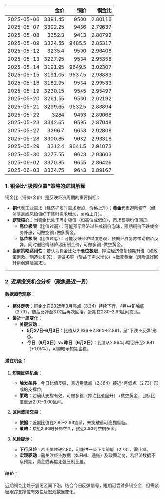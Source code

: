 |            |    金价 |   铜价 |   铜金比 |
|:-----------|--------:|-------:|---------:|
| 2025-05-06 | 3391.45 | 9500   |  2.80116 |
| 2025-05-07 | 3392.25 | 9486   |  2.79637 |
| 2025-05-08 | 3352.3  | 9413   |  2.80792 |
| 2025-05-09 | 3324.55 | 9485.5 |  2.85317 |
| 2025-05-12 | 3235.4  | 9590   |  2.96408 |
| 2025-05-13 | 3227.95 | 9534   |  2.95358 |
| 2025-05-14 | 3191.95 | 9649.5 |  3.02307 |
| 2025-05-15 | 3191.05 | 9537.5 |  2.98883 |
| 2025-05-16 | 3182.95 | 9534   |  2.99533 |
| 2025-05-19 | 3230.15 | 9545   |  2.95497 |
| 2025-05-20 | 3261.55 | 9530   |  2.92192 |
| 2025-05-21 | 3299.65 | 9532.5 |  2.88894 |
| 2025-05-22 | 3284    | 9493   |  2.89068 |
| 2025-05-23 | 3342.65 | 9595   |  2.87048 |
| 2025-05-27 | 3296.7  | 9653   |  2.92808 |
| 2025-05-28 | 3300.85 | 9682   |  2.93318 |
| 2025-05-29 | 3312.4  | 9641.5 |  2.91073 |
| 2025-05-30 | 3277.55 | 9623   |  2.93603 |
| 2025-06-02 | 3370.85 | 9655   |  2.86426 |
| 2025-06-03 | 3334.75 | 9643   |  2.89167 |



### 1. 铜金比“极限位置”策略的逻辑解释  
铜金比（铜价/金价）是反映经济周期的重要指标：  
- **铜**代表工业需求（经济扩张时需求增加，价格上升）；**黄金**代表避险资产（经济衰退或风险偏好下降时需求增加，价格上升）。  
- **逻辑核心**：当铜金比处于历史极值（如高位或低位），市场预期均值回归。  
  - **高位极限**（比值过高）：可能预示经济过热或铜价泡沫，预期铜价下跌或金价补涨，可做空铜+做多黄金。  
  - **低位极限**（比值过低）：可能反映经济过度悲观，预期经济复苏带动铜价反弹，同时避险情绪降温压制金价，可做多铜+做空黄金。  
- **当前策略适用性**：若认为铜金比处于**低位极限**，押注经济修复预期升温（如政策刺激、制造业复苏），则做多铜（受益于需求增长）+做空黄金（风险偏好回升削弱避险需求）。  

---

### 2. 近期投资机会分析（聚焦最近一周）  
#### **数据趋势观察**：  
- **整体走势**：铜金比自2025年3月高点（3.34）持续下行，4月中旬触底（2.73），随后反弹至3.02后再次回落，近期在2.80–2.93区间震荡。  
- **最近一周变化**：  
  - **关键波动**：  
    - **5月27日–6月3日**：比值从2.936→2.864→2.891，呈“下跌→反弹”形态。  
    - **今日（6月3日）vs 昨日（6月2日）**：比值从2.864小幅回升至2.891（+1.05%），可能暗示短期企稳。  

#### **潜在机会**：  
1. **短期反弹机会**：  
   - **触发条件**：今日比值反弹，且近期低点（2.864）接近4月低点（2.73）形成的支撑位。  
   - **策略**：若确认支撑有效，可做多铜（押注比值回升）+做空黄金，目标比值重返2.93–3.00区间。  

2. **区间波段交易**：  
   - **依据**：近期比值在2.80–2.93震荡，未突破前可高抛低吸。  
   - **策略**：接近2.80时多铜空金，接近2.93时空铜多金。  

3. **风险提示**：  
   - **下行风险**：若比值跌破2.80，可能进一步下探前低（2.73），需止损。  
   - **宏观驱动**：需关注经济数据（如PMI、通胀）及政策动向，若经济数据不及预期，黄金或再度走强压制比值。  

#### **结论**：  
近期铜金比处于震荡区间下沿，结合今日反弹信号，短期可尝试多铜空金，但需紧密跟踪支撑位有效性及宏观数据变化。